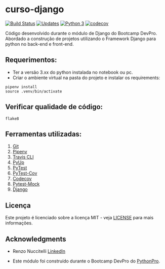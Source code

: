 # curso-django

[![Build Status](https://travis-ci.com/lipegomes/curso-django.svg?branch=main)](https://travis-ci.com/lipegomes/curso-django)
[![Updates](https://pyup.io/repos/github/lipegomes/curso-django/shield.svg)](https://pyup.io/repos/github/lipegomes/curso-django/)
[![Python 3](https://pyup.io/repos/github/lipegomes/curso-django//python-3-shield.svg)](https://pyup.io/repos/github/lipegomes/curso-django/)
[![codecov](https://codecov.io/gh/lipegomes/curso-django/branch/main/graph/badge.svg?token=CBWMUTYMRY)](https://codecov.io/gh/lipegomes/curso-django)

Código desenvolvido durante o módulo de Django do Bootcamp DevPro.
Abordado a  construção de projetos utilizando o Framework Django para python no back-end e front-end.

## Requerimentos:
- Ter a versão 3.xx do python instalada no notebook ou pc.
- Criar o ambiente virtual na pasta do projeto e instalar os requirements:
```console
pipenv install
source .venv/bin/activate
```
## Verificar qualidade de código:
```console
flake8
```
## Ferramentas utilizadas:
1. [Git](https://git-scm.com/)
2. [Pipenv](https://pipenv.pypa.io/en/latest/)
4. [Travis CLI](https://www.travis-ci.com/)
5. [PyUp](https://pyup.io/)
6. [PyTest](https://docs.pytest.org/en/stable/)
7. [PyTest-Cov](https://pytest-cov.readthedocs.io/en/latest/readme.html#installation)
8. [Codecov](https://codecov.io/)
9. [Pytest-Mock](https://github.com/pytest-dev/pytest-mock/)
10. [Django](https://www.djangoproject.com/)

## Licença

Este projeto é licenciado sobre a licença MIT - veja [LICENSE](https://github.com/lipegomes/curso-django/blob/main/LICENSE) para mais informações.

## Acknowledgments

- Renzo Nuccitelli [LinkedIn](https://www.linkedin.com/in/renzonuccitelli/)

- Este módulo foi construído durante o Bootcamp DevPro do [PythonPro](https://www.python.pro.br/).